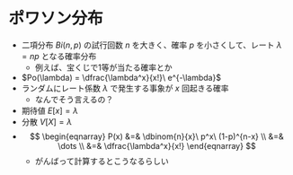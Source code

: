 # ポワソン分布

- 二項分布 $Bi(n,p)$ の試行回数 $n$ を大きく、確率 $p$ を小さくして、レート $\lambda = np$ となる確率分布
  - 例えば、宝くじで1等が当たる確率とか
- $Po(\lambda) = \dfrac{\lambda^x}{x!}\ e^{-\lambda}$
- ランダムにレート係数 $\lambda$ で発生する事象が $x$ 回起きる確率
  - なんでそう言えるの？
- 期待値 $E[x] = \lambda$
- 分散 $V[X] = \lambda$
- $$
  \begin{eqnarray}
  P(x) &=& \dbinom{n}{x}\ p^x\ (1-p)^{n-x} \\
  &=& \dots \\
  &=& \dfrac{\lambda^x}{x!}
  \end{eqnarray}
  $$
  - がんばって計算するとこうなるらしい
